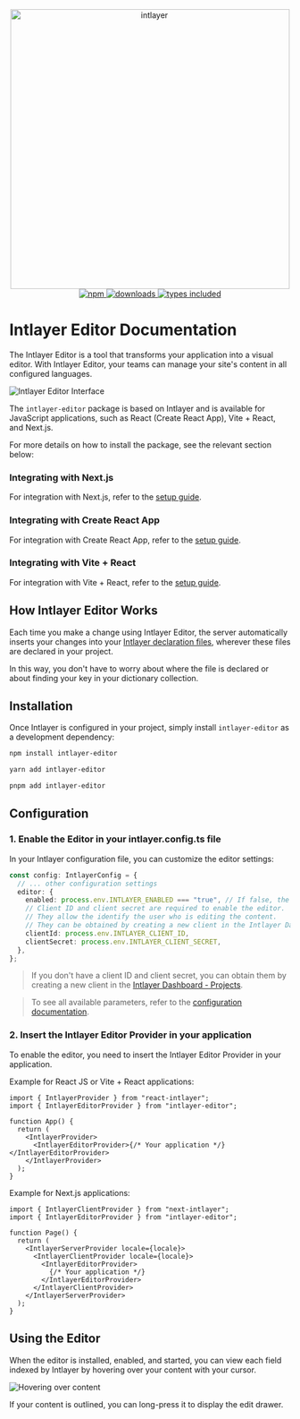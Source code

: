<div align="center">
  <a href="https://www.npmjs.com/package/intlayer">
    <img src="docs/assets/logo.png" width="500" alt="intlayer" />
  </a>
</div>

<div align="center">
  <a href="https://www.npmjs.com/package/intlayer">
    <img alt="npm" src="https://img.shields.io/npm/v/intlayer.svg?labelColor=49516F&color=8994BC" />
  </a>
  <a href="https://npmjs.org/package/intlayer">
    <img alt="downloads" src="https://badgen.net/npm/dm/intlayer?labelColor=49516F&color=8994BC" />
  </a>
  <a href="https://npmjs.org/package/intlayer">
    <img alt="types included" src="https://badgen.net/npm/types/intlayer?labelColor=49516F&color=8994BC" 
  />
  </a>
</div>

# Intlayer Editor Documentation

The Intlayer Editor is a tool that transforms your application into a visual editor. With Intlayer Editor, your teams can manage your site's content in all configured languages.

![Intlayer Editor Interface](https://github.com/aymericzip/intlayer/blob/main/docs/assets/intlayer_editor_ui.png)

The `intlayer-editor` package is based on Intlayer and is available for JavaScript applications, such as React (Create React App), Vite + React, and Next.js.

For more details on how to install the package, see the relevant section below:

### Integrating with Next.js

For integration with Next.js, refer to the [setup guide](https://github.com/aymericzip/intlayer/blob/main/docs/docs/intlayer_with_nextjs_15_en.md).

### Integrating with Create React App

For integration with Create React App, refer to the [setup guide](https://github.com/aymericzip/intlayer/blob/main/docs/docs/intlayer_with_create_react_app_en.md).

### Integrating with Vite + React

For integration with Vite + React, refer to the [setup guide](https://github.com/aymericzip/intlayer/blob/main/docs/docs/intlayer_with_vite+react_en.md).

## How Intlayer Editor Works

Each time you make a change using Intlayer Editor, the server automatically inserts your changes into your [Intlayer declaration files](https://github.com/aymericzip/intlayer/blob/main/docs/docs/content_declaration/get_started_en.md), wherever these files are declared in your project.

In this way, you don't have to worry about where the file is declared or about finding your key in your dictionary collection.

## Installation

Once Intlayer is configured in your project, simply install `intlayer-editor` as a development dependency:

```bash
npm install intlayer-editor
```

```bash
yarn add intlayer-editor
```

```bash
pnpm add intlayer-editor
```

## Configuration

### 1. Enable the Editor in your intlayer.config.ts file

In your Intlayer configuration file, you can customize the editor settings:

```typescript
const config: IntlayerConfig = {
  // ... other configuration settings
  editor: {
    enabled: process.env.INTLAYER_ENABLED === "true", // If false, the editor is inactive and cannot be accessed.
    // Client ID and client secret are required to enable the editor.
    // They allow the identify the user who is editing the content.
    // They can be obtained by creating a new client in the Intlayer Dashboard - Projects (https://intlayer.org/dashboard/projects).
    clientId: process.env.INTLAYER_CLIENT_ID,
    clientSecret: process.env.INTLAYER_CLIENT_SECRET,
  },
};
```

> If you don't have a client ID and client secret, you can obtain them by creating a new client in the [Intlayer Dashboard - Projects](https://intlayer.org/dashboard/projects).

> To see all available parameters, refer to the [configuration documentation](https://github.com/aymericzip/intlayer/blob/main/docs/docs/configuration_en.md).

### 2. Insert the Intlayer Editor Provider in your application

To enable the editor, you need to insert the Intlayer Editor Provider in your application.

Example for React JS or Vite + React applications:

```tsx
import { IntlayerProvider } from "react-intlayer";
import { IntlayerEditorProvider } from "intlayer-editor";

function App() {
  return (
    <IntlayerProvider>
      <IntlayerEditorProvider>{/* Your application */}</IntlayerEditorProvider>
    </IntlayerProvider>
  );
}
```

Example for Next.js applications:

```tsx
import { IntlayerClientProvider } from "next-intlayer";
import { IntlayerEditorProvider } from "intlayer-editor";

function Page() {
  return (
    <IntlayerServerProvider locale={locale}>
      <IntlayerClientProvider locale={locale}>
        <IntlayerEditorProvider>
          {/* Your application */}
        </IntlayerEditorProvider>
      </IntlayerClientProvider>
    </IntlayerServerProvider>
  );
}
```

## Using the Editor

When the editor is installed, enabled, and started, you can view each field indexed by Intlayer by hovering over your content with your cursor.

![Hovering over content](https://github.com/aymericzip/intlayer/blob/main/docs/assets/intlayer_editor_hover_content.png)

If your content is outlined, you can long-press it to display the edit drawer.
